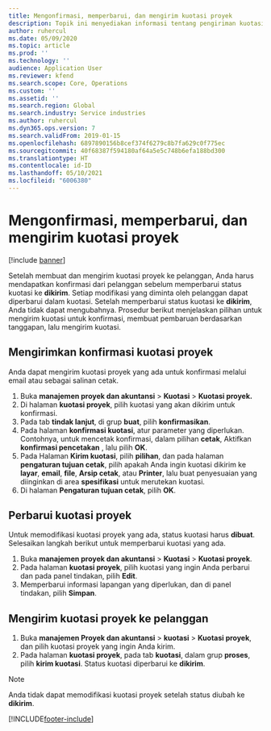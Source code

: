 ```yaml
---
title: Mengonfirmasi, memperbarui, dan mengirim kuotasi proyek
description: Topik ini menyediakan informasi tentang pengiriman kuotasi ke pelanggan untuk konfirmasi, memodifikasi berdasarkan umpan balik, dan kemudian mengirim ulang kuotasi.
author: ruhercul
ms.date: 05/09/2020
ms.topic: article
ms.prod: ''
ms.technology: ''
audience: Application User
ms.reviewer: kfend
ms.search.scope: Core, Operations
ms.custom: ''
ms.assetid: ''
ms.search.region: Global
ms.search.industry: Service industries
ms.author: ruhercul
ms.dyn365.ops.version: 7
ms.search.validFrom: 2019-01-15
ms.openlocfilehash: 6897890156b8cef374f6279c8b7fa629c0f775ec
ms.sourcegitcommit: 40f68387f594180af64a5e5c748b6efa188bd300
ms.translationtype: HT
ms.contentlocale: id-ID
ms.lasthandoff: 05/10/2021
ms.locfileid: "6006380"
---
```

# <a name="confirm-update-and-send-a-project-quotation"></a>Mengonfirmasi, memperbarui, dan mengirim kuotasi proyek

[!include [banner](../includes/banner.md)]

Setelah membuat dan mengirim kuotasi proyek ke pelanggan, Anda harus mendapatkan konfirmasi dari pelanggan sebelum memperbarui status kuotasi ke **dikirim**. Setiap modifikasi yang diminta oleh pelanggan dapat diperbarui dalam kuotasi. Setelah memperbarui status kuotasi ke **dikirim**, Anda tidak dapat mengubahnya. Prosedur berikut menjelaskan pilihan untuk mengirim kuotasi untuk konfirmasi, membuat pembaruan berdasarkan tanggapan, lalu mengirim kuotasi.

## <a name="send-a-project-quotation-confirmation"></a>Mengirimkan konfirmasi kuotasi proyek  

Anda dapat mengirim kuotasi proyek yang ada untuk konfirmasi melalui email atau sebagai salinan cetak. 

1. Buka **manajemen proyek dan akuntansi** > **Kuotasi** > **Kuotasi proyek.** 
2. Di halaman **kuotasi proyek**, pilih kuotasi yang akan dikirim untuk konfirmasi. 
3. Pada tab **tindak lanjut**, di grup **buat**, pilih **konfirmasikan**. 
4. Pada halaman **konfirmasi kuotasi**, atur parameter yang diperlukan. Contohnya, untuk mencetak konfirmasi, dalam pilihan **cetak**, Aktifkan **konfirmasi pencetakan** , lalu pilih **OK**.
5. Pada Halaman **Kirim kuotasi**, pilih **pilihan**, dan pada halaman **pengaturan tujuan cetak**, pilih apakah Anda ingin kuotasi dikirim ke **layar**, **email**, **file**, **Arsip cetak**, atau **Printer**, lalu buat penyesuaian yang diinginkan di area **spesifikasi** untuk merutekan kuotasi.
6. Di halaman **Pengaturan tujuan cetak**, pilih **OK**.  

## <a name="update-a-project-quotation"></a>Perbarui kuotasi proyek

Untuk memodifikasi kuotasi proyek yang ada, status kuotasi harus **dibuat**. Selesaikan langkah berikut untuk memperbarui kuotasi yang ada. 

1. Buka **manajemen proyek dan akuntansi** > **Kuotasi** > **Kuotasi proyek**.
2. Pada halaman **kuotasi proyek**, pilih kuotasi yang ingin Anda perbarui dan pada panel tindakan, pilih **Edit**.
3. Memperbarui informasi lapangan yang diperlukan, dan di panel tindakan, pilih **Simpan**.  

## <a name="send-a-project-quotation-to-a-customer"></a>Mengirim kuotasi proyek ke pelanggan 

1. Buka **manajemen Proyek dan akuntansi** > **kuotasi** > **Kuotasi proyek**, dan pilih kuotasi proyek yang ingin Anda kirim.
2. Pada halaman **kuotasi proyek**, pada tab **kuotasi**, dalam grup **proses**, pilih **kirim kuotasi**. Status kuotasi diperbarui ke **dikirim**.

> [!NOTE]
> Anda tidak dapat memodifikasi kuotasi proyek setelah status diubah ke **dikirim**.


[!INCLUDE[footer-include](../includes/footer-banner.md)]